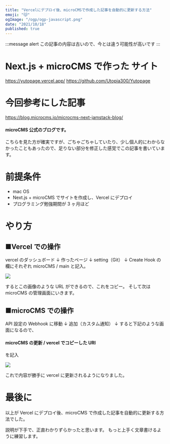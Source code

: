```yaml
---
title: "Vercelにデプロイ後、microCMSで作成した記事を自動的に更新する方法"
emoji: "😽"
ogImage: "/ogp/ogp-javascript.png"
date: "2021/10/18"
published: true
---
```


:::message alert
この記事の内容は古いので、今とは違う可能性が高いです
:::

# Next.js + microCMS で作った サイト

https://yutopage.vercel.app/
https://github.com/Utopia300/Yutopage

# 今回参考にした記事

https://blog.microcms.io/microcms-next-jamstack-blog/

#### microCMS 公式のブログです。

こちらを見た方が確実ですが、ごちゃごちゃしていたり、少し個人的にわからなかったこともあったので、足りない部分を修正した感覚でこの記事を書いています。

# 前提条件

- mac OS
- Next.js + microCMS でサイトを作成し、Vercel にデプロイ
- プログラミング勉強期間が 3 ヶ月ほど

# やり方

## ■Vercel での操作

vercel のダッシュボード
↓
作ったページ
↓
setting（Git）
↓
Create Hook の欄にそれぞれ microCMS / main と記入。

![](/images/vercel-microCMS.png)

するとこの画像のような URL ができるので、これをコピー。
そして次は microCMS の管理画面にいきます。

## ■microCMS での操作

API 設定の Webhook に移動
↓
追加（カスタム通知）
↓
すると下記のような画面になるので、

#### microCMS の更新 / vercel でコピーした URl

を記入

![](/images/microCMS.png)

これで内容が勝手に vercel に更新されるようになりました。

# 最後に

以上が Vercel にデプロイ後、microCMS で作成した記事を自動的に更新する方法でした。

説明が下手で、正直わかりずらかったと思います。
もっと上手く文章書けるように練習します。
